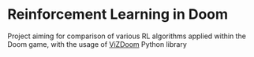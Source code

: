 # Reinforcement Learning in Doom

Project aiming for comparison of various RL algorithms applied within the Doom game, with the usage of [ViZDoom](https://vizdoom.farama.org/) Python library
